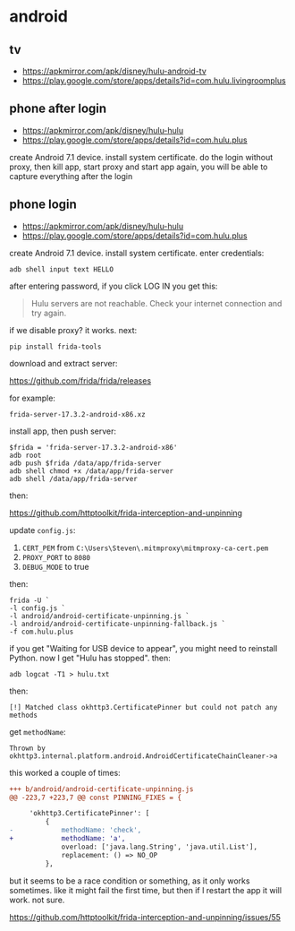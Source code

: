 # android

## tv

- https://apkmirror.com/apk/disney/hulu-android-tv
- https://play.google.com/store/apps/details?id=com.hulu.livingroomplus

## phone after login

- https://apkmirror.com/apk/disney/hulu-hulu
- https://play.google.com/store/apps/details?id=com.hulu.plus

create Android 7.1 device. install system certificate. do the login without
proxy, then kill app, start proxy and start app again, you will be able to
capture everything after the login

## phone login

- https://apkmirror.com/apk/disney/hulu-hulu
- https://play.google.com/store/apps/details?id=com.hulu.plus

create Android 7.1 device. install system certificate. enter credentials:

~~~
adb shell input text HELLO
~~~

after entering password, if you click LOG IN you get this:

> Hulu servers are not reachable. Check your internet connection and try again.

if we disable proxy? it works. next:

~~~
pip install frida-tools
~~~

download and extract server:

https://github.com/frida/frida/releases

for example:

~~~
frida-server-17.3.2-android-x86.xz 
~~~

install app, then push server:

~~~
$frida = 'frida-server-17.3.2-android-x86'
adb root
adb push $frida /data/app/frida-server
adb shell chmod +x /data/app/frida-server
adb shell /data/app/frida-server
~~~

then:

https://github.com/httptoolkit/frida-interception-and-unpinning

update `config.js`:

1. `CERT_PEM` from `C:\Users\Steven\.mitmproxy\mitmproxy-ca-cert.pem`
2. `PROXY_PORT` to `8080`
3. `DEBUG_MODE` to true

then:

~~~
frida -U `
-l config.js `
-l android/android-certificate-unpinning.js `
-l android/android-certificate-unpinning-fallback.js `
-f com.hulu.plus
~~~

if you get "Waiting for USB device to appear", you might need to reinstall
Python. now I get "Hulu has stopped". then:

~~~
adb logcat -T1 > hulu.txt
~~~

then:

~~~
[!] Matched class okhttp3.CertificatePinner but could not patch any methods
~~~

get `methodName`:

~~~
Thrown by okhttp3.internal.platform.android.AndroidCertificateChainCleaner->a
~~~

this worked a couple of times:

~~~diff
+++ b/android/android-certificate-unpinning.js
@@ -223,7 +223,7 @@ const PINNING_FIXES = {

     'okhttp3.CertificatePinner': [
         {
-            methodName: 'check',
+            methodName: 'a',
             overload: ['java.lang.String', 'java.util.List'],
             replacement: () => NO_OP
         },
~~~

but it seems to be a race condition or something, as it only works sometimes.
like it might fail the first time, but then if I restart the app it will work.
not sure.

https://github.com/httptoolkit/frida-interception-and-unpinning/issues/55
